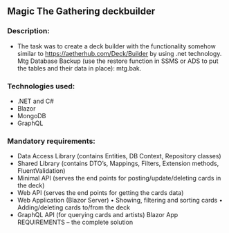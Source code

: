 ## Magic The Gathering deckbuilder

### Description:

- The task was to create a deck builder with the functionality somehow similar to https://aetherhub.com/Deck/Builder by using .net technology. Mtg Database Backup (use the restore function in SSMS or ADS to put the tables and their data in place): mtg.bak.

### Technologies used:
- .NET and C#
- Blazor
- MongoDB
- GraphQL

### Mandatory requirements:
- Data Access Library
(contains Entities, DB Context, Repository classes)
- Shared Library
(contains DTO’s, Mappings, Filters, Extension methods, FluentValidation)
- Minimal API
(serves the end points for posting/update/deleting cards in the deck)
- Web API
(serves the end points for getting the cards data)
- Web Application (Blazor Server)
• Showing, filtering and sorting cards
• Adding/deleting cards to/from the deck
- GraphQL API
(for querying cards and artists)
Blazor App
REQUIREMENTS – the complete solution